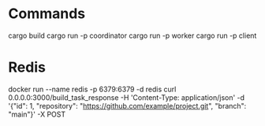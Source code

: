 # Commands
cargo build
cargo run -p coordinator
cargo run -p worker
cargo run -p client



# Redis
docker run --name redis -p 6379:6379 -d redis
curl 0.0.0.0:3000/build_task_response -H 'Content-Type: application/json' -d '{"id": 1, "repository": "https://github.com/example/project.git", "branch": "main"}' -X POST
